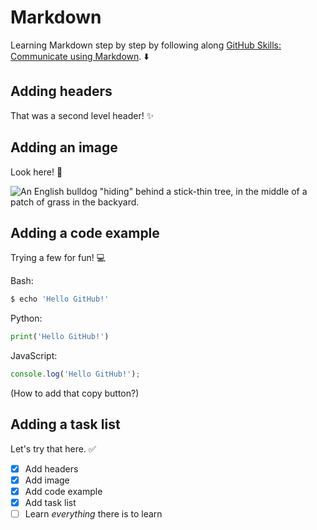 # Markdown
Learning Markdown step by step by following along [GitHub Skills: Communicate using Markdown](https://github.com/skills/communicate-using-markdown). ⬇️

## Adding headers
That was a second level header! ✨

## Adding an image
Look here! 🐶

![An English bulldog "hiding" behind a stick-thin tree, in the middle of a patch of grass in the backyard.](https://scontent.fmnl17-3.fna.fbcdn.net/v/t39.30808-6/368235067_710069177831619_7583702825864348919_n.jpg?_nc_cat=103&ccb=1-7&_nc_sid=730e14&_nc_ohc=JMBeNnRTu-MAX9Hk458&_nc_ht=scontent.fmnl17-3.fna&oh=00_AfCrKNi8a5Y5-ctMF-DywnE0g9XK-uHFA9npof1DR5BpRQ&oe=64ED40FE)

## Adding a code example
Trying a few for fun! 💻

Bash:

```bash
$ echo 'Hello GitHub!'
```

Python:
```python
print('Hello GitHub!')
```

JavaScript:
```javascript
console.log('Hello GitHub!');
```

(How to add that copy button?)

## Adding a task list
Let's try that here. ✅
- [x] Add headers
- [x] Add image
- [x] Add code example
- [x] Add task list
- [ ] Learn *everything* there is to learn
